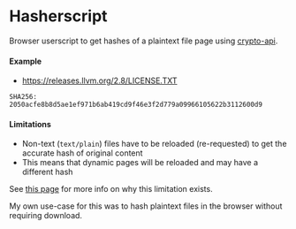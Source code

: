 # Hasherscript
Browser userscript to get hashes of a plaintext file page using [crypto-api](https://github.com/nf404/crypto-api).

#### Example
 - https://releases.llvm.org/2.8/LICENSE.TXT
 
 `SHA256: 2050acfe8b8d5ae1ef971b6ab419cd9f46e3f2d779a09966105622b3112600d9`

#### Limitations
 - Non-text (`text/plain`) files have to be reloaded (re-requested) to get the accurate hash of original content
  - This means that dynamic pages will be reloaded and may have a different hash

  See [this page](retrieving_page_content_dom.md) for more info on why this limitation exists.

My own use-case for this was to hash plaintext files in the browser without requiring download.
